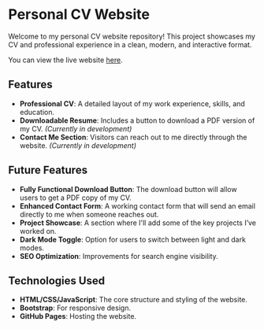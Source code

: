 # Personal CV Website
Welcome to my personal CV website repository! This project showcases my CV and professional experience in a clean, modern, and interactive format.

You can view the live website [here](https://AmyLap.github.io).

## Features

- **Professional CV**: A detailed layout of my work experience, skills, and education.
- **Downloadable Resume**: Includes a button to download a PDF version of my CV. *(Currently in development)*
- **Contact Me Section**: Visitors can reach out to me directly through the website. *(Currently in development)*

## Future Features

- **Fully Functional Download Button**: The download button will allow users to get a PDF copy of my CV.
- **Enhanced Contact Form**: A working contact form that will send an email directly to me when someone reaches out.
- **Project Showcase**: A section where I'll add some of the key projects I’ve worked on.
- **Dark Mode Toggle**: Option for users to switch between light and dark modes.
- **SEO Optimization**: Improvements for search engine visibility.

## Technologies Used

- **HTML/CSS/JavaScript**: The core structure and styling of the website.
- **Bootstrap**: For responsive design.
- **GitHub Pages**: Hosting the website.

